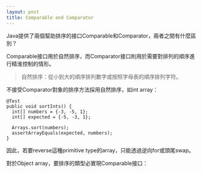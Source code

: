 ```yaml
---
layout: post
title: Comparable and Comparator
---
```


Java提供了兩個幫助排序的接口Comparable和Comparator，兩者之間有什麼區別？

Comparable接口用於自然排序，而Comparator接口則用於需要對排列的順序進行精淮控制的情形。

> 自然排序：從小到大的順序排列數字或按照字母表的順序排列字符。

不接受Comparator對象的排序方法採用自然排序，如int array：
```
@Test
public void sortInts() {
  int[] numbers = {-3, -5, 1};
  int[] expected = {-5, -3, 1};
  
  Arrays.sort(numbers);
  assertArrayEquals(expected, numbers);
}
```
因此，若要reverse這種primitive type的array，只能透過逆向for或頭尾swap。

對於Object array，要排序的類型必實現Comparable接口：
